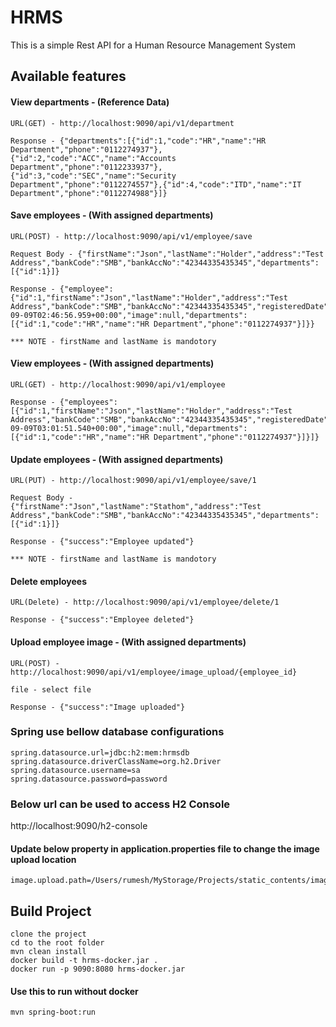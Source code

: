# HRMS

This is a simple Rest API for a Human Resource Management System

## Available features

  #### View departments - (Reference Data)

    URL(GET) - http://localhost:9090/api/v1/department

    Response - {"departments":[{"id":1,"code":"HR","name":"HR Department","phone":"0112274937"},{"id":2,"code":"ACC","name":"Accounts Department","phone":"0112233937"},{"id":3,"code":"SEC","name":"Security Department","phone":"0112274557"},{"id":4,"code":"ITD","name":"IT Department","phone":"0112274988"}]}


  #### Save employees - (With assigned departments)

    URL(POST) - http://localhost:9090/api/v1/employee/save

    Request Body - {"firstName":"Json","lastName":"Holder","address":"Test Address","bankCode":"SMB","bankAccNo":"42344335435345","departments":[{"id":1}]}
    
    Response - {"employee":{"id":1,"firstName":"Json","lastName":"Holder","address":"Test Address","bankCode":"SMB","bankAccNo":"42344335435345","registeredDate":"2020-09-09T02:46:56.959+00:00","image":null,"departments":[{"id":1,"code":"HR","name":"HR Department","phone":"0112274937"}]}}
    
    *** NOTE - firstName and lastName is mandotory
    
    
  #### View employees - (With assigned departments)

    URL(GET) - http://localhost:9090/api/v1/employee

    Response - {"employees":[{"id":1,"firstName":"Json","lastName":"Holder","address":"Test Address","bankCode":"SMB","bankAccNo":"42344335435345","registeredDate":"2020-09-09T03:01:51.540+00:00","image":null,"departments":[{"id":1,"code":"HR","name":"HR Department","phone":"0112274937"}]}]}


  #### Update employees - (With assigned departments)

    URL(PUT) - http://localhost:9090/api/v1/employee/save/1

    Request Body - {"firstName":"Json","lastName":"Stathom","address":"Test Address","bankCode":"SMB","bankAccNo":"42344335435345","departments":[{"id":1}]}
    
    Response - {"success":"Employee updated"}
    
    *** NOTE - firstName and lastName is mandotory
    

  #### Delete employees

    URL(Delete) - http://localhost:9090/api/v1/employee/delete/1

    Response - {"success":"Employee deleted"}
    

  #### Upload employee image - (With assigned departments)

    URL(POST) - http://localhost:9090/api/v1/employee/image_upload/{employee_id}
    
    file - select file

    Response - {"success":"Image uploaded"}

  ### Spring use bellow database configurations

	spring.datasource.url=jdbc:h2:mem:hrmsdb
	spring.datasource.driverClassName=org.h2.Driver
	spring.datasource.username=sa
	spring.datasource.password=password

  ### Below url can be used to access H2 Console
  
  http://localhost:9090/h2-console
  
  #### Update below property in application.properties file to change the image upload location
  
    image.upload.path=/Users/rumesh/MyStorage/Projects/static_contents/images/
  
  ## Build Project
  
    clone the project
    cd to the root folder
    mvn clean install
    docker build -t hrms-docker.jar . 
    docker run -p 9090:8080 hrms-docker.jar
  
  #### Use this to run without docker
    mvn spring-boot:run



